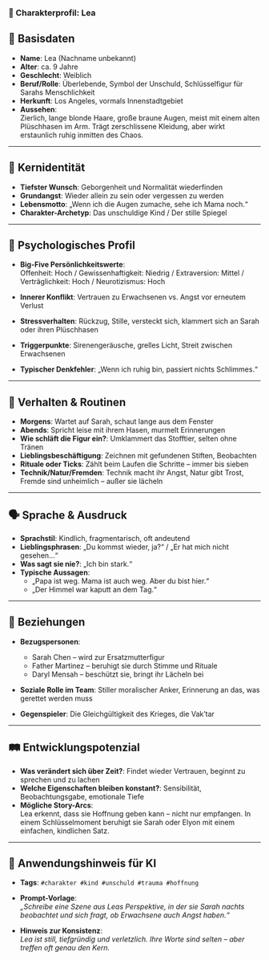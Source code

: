 ### 🧬 Charakterprofil: **Lea**

🪪 Basisdaten
-------------

* **Name**: Lea (Nachname unbekannt)
* **Alter**: ca. 9 Jahre
* **Geschlecht**: Weiblich
* **Beruf/Rolle**: Überlebende, Symbol der Unschuld, Schlüsselfigur für Sarahs Menschlichkeit
* **Herkunft**: Los Angeles, vormals Innenstadtgebiet
* **Aussehen**:  
  Zierlich, lange blonde Haare, große braune Augen, meist mit einem alten Plüschhasen im Arm. Trägt zerschlissene
  Kleidung, aber wirkt erstaunlich ruhig inmitten des Chaos.

---

🎯 Kernidentität
----------------

* **Tiefster Wunsch**: Geborgenheit und Normalität wiederfinden
* **Grundangst**: Wieder allein zu sein oder vergessen zu werden
* **Lebensmotto**: „Wenn ich die Augen zumache, sehe ich Mama noch.“
* **Charakter-Archetyp**: Das unschuldige Kind / Der stille Spiegel

---

🧠 Psychologisches Profil
-------------------------

* **Big-Five Persönlichkeitswerte**:  
  Offenheit: Hoch / Gewissenhaftigkeit: Niedrig / Extraversion: Mittel / Verträglichkeit: Hoch / Neurotizismus: Hoch

* **Innerer Konflikt**: Vertrauen zu Erwachsenen vs. Angst vor erneutem Verlust
* **Stressverhalten**: Rückzug, Stille, versteckt sich, klammert sich an Sarah oder ihren Plüschhasen
* **Triggerpunkte**: Sirenengeräusche, grelles Licht, Streit zwischen Erwachsenen
* **Typischer Denkfehler**: „Wenn ich ruhig bin, passiert nichts Schlimmes.“

---

🔄 Verhalten & Routinen
-----------------------

* **Morgens**: Wartet auf Sarah, schaut lange aus dem Fenster
* **Abends**: Spricht leise mit ihrem Hasen, murmelt Erinnerungen
* **Wie schläft die Figur ein?**: Umklammert das Stofftier, selten ohne Tränen
* **Lieblingsbeschäftigung**: Zeichnen mit gefundenen Stiften, Beobachten
* **Rituale oder Ticks**: Zählt beim Laufen die Schritte – immer bis sieben
* **Technik/Natur/Fremden**: Technik macht ihr Angst, Natur gibt Trost, Fremde sind unheimlich – außer sie lächeln

---

🗣️ Sprache & Ausdruck
----------------------

* **Sprachstil**: Kindlich, fragmentarisch, oft andeutend
* **Lieblingsphrasen**: „Du kommst wieder, ja?“ / „Er hat mich nicht gesehen...“
* **Was sagt sie nie?**: „Ich bin stark.“
* **Typische Aussagen**:
    * „Papa ist weg. Mama ist auch weg. Aber du bist hier.“
    * „Der Himmel war kaputt an dem Tag.“

---

👥 Beziehungen
--------------

* **Bezugspersonen**:
    * Sarah Chen – wird zur Ersatzmutterfigur
    * Father Martinez – beruhigt sie durch Stimme und Rituale
    * Daryl Mensah – beschützt sie, bringt ihr Lächeln bei

* **Soziale Rolle im Team**: Stiller moralischer Anker, Erinnerung an das, was gerettet werden muss
* **Gegenspieler**: Die Gleichgültigkeit des Krieges, die Vak’tar

---

🛤️ Entwicklungspotenzial
-------------------------

* **Was verändert sich über Zeit?**: Findet wieder Vertrauen, beginnt zu sprechen und zu lachen
* **Welche Eigenschaften bleiben konstant?**: Sensibilität, Beobachtungsgabe, emotionale Tiefe
* **Mögliche Story-Arcs**:  
  Lea erkennt, dass sie Hoffnung geben kann – nicht nur empfangen. In einem Schlüsselmoment beruhigt sie Sarah oder
  Elyon mit einem einfachen, kindlichen Satz.

---

🧾 Anwendungshinweis für KI
---------------------------

* **Tags**: `#charakter #kind #unschuld #trauma #hoffnung`
* **Prompt-Vorlage**:  
  _„Schreibe eine Szene aus Leas Perspektive, in der sie Sarah nachts beobachtet und sich fragt, ob Erwachsene auch
  Angst haben.“_

* **Hinweis zur Konsistenz**:  
  _Lea ist still, tiefgründig und verletzlich. Ihre Worte sind selten – aber treffen oft genau den Kern._
